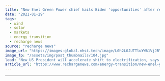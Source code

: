 ```yaml
---
title: "New Enel Green Power chief hails Biden 'opportunities' after record 2020 build despite Covid"
date: "2021-01-29"
tags: 
  - wind
  - solar
  - markets
  - energy transition
  - recharge news
source: "recharge news"
image_url: "https://images-global.nhst.tech/image/L0h2L0JUTTluYWk1VjJRY0lnbExYbkxac1UwZHFRNzlqQVlLR09MTGQvbz0=/nhst/binary/70b38d4cd632621fdce756ad86ccba44"
image_fp: "/assets/img/post_thumbnails/104.jpg"
lead: "New US President will accelerate shift to electrification, says Salvatore Bernabei as global renewables giant installs best-ever 3.1GW in face of pandemic"
article_url: "https://www.rechargenews.com/energy-transition/new-enel-green-power-chief-hails-biden-opportunities-after-record-2020-build-despite-covid/2-1-954085"
---
```


---
